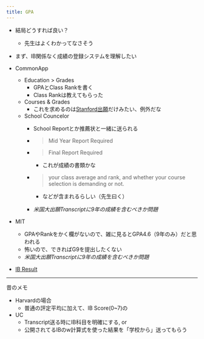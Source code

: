 ```yaml
---
title: GPA
---
```


* 結局どうすれば良い？
  
  * 先生はよくわかってなさそう
* まず、IB関係なく成績の登録システムを理解したい

* CommonApp
  
  * Education > Grades
    * GPAとClass Rankを書く
    * Class Rankは教えてもらった
  * Courses & Grades
    * これを求めるのは[Stanford出願](Stanford%E5%87%BA%E9%A1%98.md)だけみたい、例外だな
  * School Councelor
    * School Reportとか推薦状と一緒に送られる
    * 
       > 
       > Mid Year Report Required
    
    * 
       > 
       > Final Report Required
      
      * これが成績の書類かな
    * 
       > 
       > your class average and rank, and whether your course selection is demanding or not.
      
      * などが含まれるらしい（先生曰く）
    * *米国大出願Transcriptに9年の成績を含むべきか問題*
* MIT
  
  * GPAやRankをかく欄がないので、雑に見るとGPA4.6（9年のみ）だと思われる
  * 怖いので、できればG9を提出したくない
  * *米国大出願Transcriptに9年の成績を含むべきか問題*
* [IB Result](IB%20Result.md)

---

昔のメモ

* Harvardの場合
  * 普通の評定平均に加えて、IB Score(0~7)の
* UC
  * Transcript送る時にIB科目を明確にする, or
  * 公開されてるIBのw計算式を使った結果を「学校から」送ってもらう
